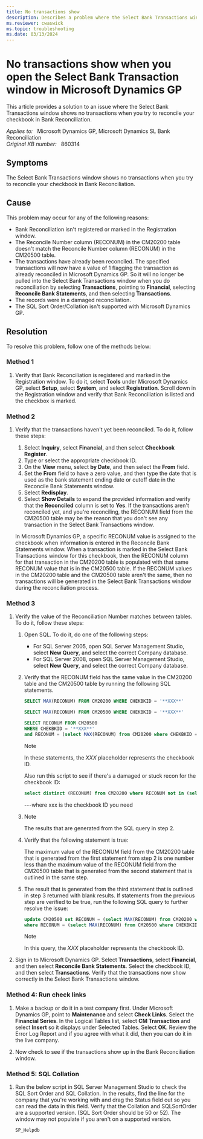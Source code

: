 ```yaml
---
title: No transactions show
description: Describes a problem where the Select Bank Transactions window shows no transactions when you try to reconcile your checkbook in Bank Reconciliation.
ms.reviewer: cwaswick
ms.topic: troubleshooting
ms.date: 03/13/2024
---
```

# No transactions show when you open the Select Bank Transaction window in Microsoft Dynamics GP

This article provides a solution to an issue where the Select Bank Transactions window shows no transactions when you try to reconcile your checkbook in Bank Reconciliation.

_Applies to:_ &nbsp; Microsoft Dynamics GP, Microsoft Dynamics SL Bank Reconciliation  
_Original KB number:_ &nbsp; 860314

## Symptoms

The Select Bank Transactions window shows no transactions when you try to reconcile your checkbook in Bank Reconciliation.

## Cause

This problem may occur for any of the following reasons:

- Bank Reconciliation isn't registered or marked in the Registration window.
- The Reconcile Number column (RECONUM) in the CM20200 table doesn't match the Reconcile Number column (RECONUM) in the CM20500 table.
- The transactions have already been reconciled. The specified transactions will now have a value of 1 flagging the transaction as already reconciled in Microsoft Dynamics GP. So it will no longer be pulled into the Select Bank Transactions window when you do reconciliation by selecting **Transactions**, pointing to **Financial**, selecting **Reconcile Bank Statements**, and then selecting **Transactions**.
- The records were in a damaged reconciliation.
- The SQL Sort Order/Collation isn't supported with Microsoft Dynamics GP.

## Resolution

To resolve this problem, follow one of the methods below:

### Method 1

1. Verify that Bank Reconciliation is registered and marked in the Registration window. To do it, select **Tools** under Microsoft Dynamics GP, select **Setup**, select **System**, and select **Registration**. Scroll down in the Registration window and verify that Bank Reconciliation is listed and the checkbox is marked.

### Method 2

1. Verify that the transactions haven't yet been reconciled. To do it, follow these steps:

    1. Select **Inquiry**, select **Financial**, and then select **Checkbook Register**.
    2. Type or select the appropriate checkbook ID.
    3. On the **View** menu, select **by Date**, and then select the **From** field.
    4. Set the **From** field to have a zero value, and then type the date that is used as the bank statement ending date or cutoff date in the Reconcile Bank Statements window.
    5. Select **Redisplay**.
    6. Select **Show Details** to expand the provided information and verify that the **Reconciled** column is set to **Yes**. If the transactions aren't reconciled yet, and you're reconciling, the RECONUM field from the CM20500 table may be the reason that you don't see any transaction in the Select Bank Transactions window.

    In Microsoft Dynamics GP, a specific RECONUM value is assigned to the checkbook when information is entered in the Reconcile Bank Statements window. When a transaction is marked in the Select Bank Transactions window for this checkbook, then the RECONUM column for that transaction in the CM20200 table is populated with that same RECONUM value that is in the CM20500 table. If the RECONUM values in the CM20200 table and the CM20500 table aren't the same, then no transactions will be generated in the Select Bank Transactions window during the reconciliation process.

### Method 3

1. Verify the value of the Reconciliation Number matches between tables. To do it, follow these steps:
    1. Open SQL. To do it, do one of the following steps:
        - For SQL Server 2005, open SQL Server Management Studio, select **New Query**, and select the correct Company database.
        - For SQL Server 2008, open SQL Server Management Studio, select **New Query**, and select the correct Company database.
    2. Verify that the RECONUM field has the same value in the CM20200 table and the CM20500 table by running the following SQL statements.

        ```sql
        SELECT MAX(RECONUM) FROM CM20200 WHERE CHEKBKID = '**XXX**' 
        
        SELECT MAX(RECONUM) FROM CM20500 WHERE CHEKBKID = '**XXX**' 
        
        SELECT RECONUM FROM CM20500 
        WHERE CHEKBKID = '**XXX**' 
        and RECONUM = (select MAX(RECONUM) from CM20200 where CHEKBKID = '**XXX**') 
        ```

        > [!NOTE]
        > In these statements, the *XXX* placeholder represents the checkbook ID.

        Also run this script to see if there's a damaged or stuck recon for the checkbook ID:

        ```sql
        select distinct (RECONUM) from CM20200 where RECONUM not in (select RECONUM from CM20500) and RECONUM <> '0.00000' and CHEKBKID = 'xxx'
        ```

        ---where xxx is the checkbook ID you need

    3. > [!NOTE]
       > The results that are generated from the SQL query in step 2.
    4. Verify that the following statement is true:

        The maximum value of the RECONUM field from the CM20200 table that is generated from the first statement from step 2 is one number less than the maximum value of the RECONUM field from the CM20500 table that is generated from the second statement that is outlined in the same step.

    5. The result that is generated from the third statement that is outlined in step 3 returned with blank results. If statements from the previous step are verified to be true, run the following SQL query to further resolve the issue:

        ```sql
        update CM20500 set RECONUM = (select MAX(RECONUM) from CM20200 where CHEKBKID = '**XXX**') 
        where RECONUM = (select MAX(RECONUM) from CM20500 where CHEKBKID = '**XXX**') 
        ```

        > [!NOTE]
        > In this query, the *XXX* placeholder represents the checkbook ID.

1. Sign in to Microsoft Dynamics GP. Select **Transactions**, select **Financial**, and then select **Reconcile Bank Statements**. Select the checkbook ID, and then select **Transactions**. Verify that the transactions now show correctly in the Select Bank Transactions window.

### Method 4: Run check links

1. Make a backup or do it in a test company first. Under Microsoft Dynamics GP, point to **Maintenance** and select **Check Links**. Select the **Financial Series**. In the Logical Tables list, select **CM Transaction** and select **Insert** so it displays under Selected Tables. Select **OK**. Review the Error Log Report and if you agree with what it did, then you can do it in the live company.

1. Now check to see if the transactions show up in the Bank Reconciliation window.

### Method 5: SQL Collation

1. Run the below script in SQL Server Management Studio to check the SQL Sort Order and SQL Collation. In the results, find the line for the company that you're working with and drag the Status field out so you can read the data in this field. Verify that the Collation and SQLSortOrder are a supported version. (SQL Sort Order should be 50 or 52). The window may not populate if you aren't on a supported version.

    ```sql
    SP_Helpdb
    ```
